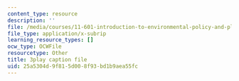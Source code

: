 ```yaml
---
content_type: resource
description: ''
file: /media/courses/11-601-introduction-to-environmental-policy-and-planning-fall-2016/25a5304d9f815d008f93bd1b9aea55fc_vQhm-w6l1OY.vtt
file_type: application/x-subrip
learning_resource_types: []
ocw_type: OCWFile
resourcetype: Other
title: 3play caption file
uid: 25a5304d-9f81-5d00-8f93-bd1b9aea55fc
---
```

